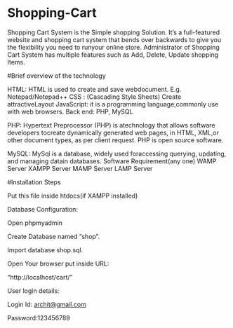 # Shopping-Cart
Shopping Cart System is the Simple shopping Solution. It’s a full-featured website and shopping cart system that bends over backwards to give you the flexibility you need to runyour online store.
Administrator of Shopping Cart System has multiple features such as Add, Delete, Update shopping Items.

#Brief overview of the technology

HTML: HTML is used to create and save webdocument. E.g. Notepad/Notepad++
CSS : (Cascading Style Sheets) Create attractiveLayout
JavaScript: it is a programming language,commonly use with web browsers.
Back end: PHP, MySQL

PHP: Hypertext Preprocessor (PHP) is atechnology that allows software developers tocreate
dynamically generated web pages, in HTML, XML,or other document types, as per client request.
PHP is open source software.

MySQL: MySql is a database, widely used foraccessing querying, updating, and managing datain databases.
Software Requirement(any one)
WAMP Server
XAMPP Server
MAMP Server
LAMP Server

#Installation Steps

Put this file inside htdocs(if XAMPP installed)

Database Configuration:

Open phpmyadmin

Create Database named “shop”.

Import database shop.sql.

Open Your browser put inside URL:

“http://localhost/cart/”

User login details:

Login Id: archit@gmail.com

Password:123456789
